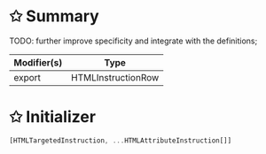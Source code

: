 # &#10025; Summary

TODO: further improve specificity and integrate with the definitions;

| Modifier(s)                            | Type                     |
|----------------------------------------|--------------------------|
| export | HTMLInstructionRow |

# &#10025; Initializer

```ts
[HTMLTargetedInstruction, ...HTMLAttributeInstruction[]]
```